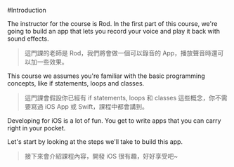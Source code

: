 #Introduction

The instructor for the course is Rod.
In the first part of this course, we're going to build an app that lets you record your voice and play it back with sound effects.
>這門課的老師是 Rod，我們將會做一個可以錄音的 App，播放聲音時還可以加一些效果。

This course we assumes you're familiar with the basic programming concepts, like if statements, loops and classes.
>這門課會假設你已經有 if statements, loops 和 classes 這些概念，你不需要寫過 iOS App 或 Swift，課程中都會講到。

Developing for iOS is a lot of fun. You get to write apps that you can carry right in your pocket.

Let's start by looking at the steps we'll take to build this app.
>接下來會介紹課程內容，開發 iOS 很有趣，好好享受吧~